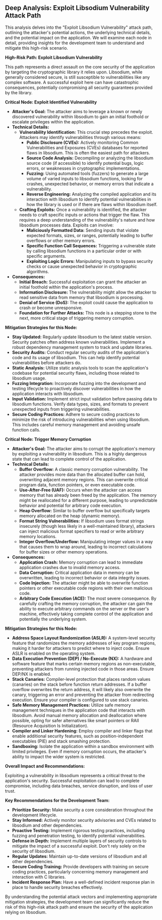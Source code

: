 ## Deep Analysis: Exploit Libsodium Vulnerability Attack Path

This analysis delves into the "Exploit Libsodium Vulnerability" attack path, outlining the attacker's potential actions, the underlying technical details, and the potential impact on the application. We will examine each node in detail, providing insights for the development team to understand and mitigate this high-risk scenario.

**High-Risk Path: Exploit Libsodium Vulnerability**

This path represents a direct assault on the core security of the application by targeting the cryptographic library it relies upon. Libsodium, while generally considered secure, is still susceptible to vulnerabilities like any complex software. A successful exploit here can have catastrophic consequences, potentially compromising all security guarantees provided by the library.

**Critical Node: Exploit Identified Vulnerability**

* **Attacker's Goal:** The attacker aims to leverage a known or newly discovered vulnerability within libsodium to gain an initial foothold or escalate privileges within the application.
* **Technical Details:**
    * **Vulnerability Identification:** This crucial step precedes the exploit. Attackers may identify vulnerabilities through various means:
        * **Public Disclosure (CVEs):**  Actively monitoring Common Vulnerabilities and Exposures (CVEs) databases for reported flaws in libsodium. This is often the easiest path for attackers.
        * **Source Code Analysis:**  Decompiling or analyzing the libsodium source code (if accessible) to identify potential bugs, logic errors, or weaknesses in cryptographic implementations.
        * **Fuzzing:**  Using automated tools (fuzzers) to generate a large volume of varied inputs to libsodium functions, looking for crashes, unexpected behavior, or memory errors that indicate a vulnerability.
        * **Reverse Engineering:** Analyzing the compiled application and its interaction with libsodium to identify potential vulnerabilities in how the library is used or if there are flaws within libsodium itself.
    * **Crafting Exploits:** Once a vulnerability is identified, the attacker needs to craft specific inputs or actions that trigger the flaw. This requires a deep understanding of the vulnerability's nature and how libsodium processes data. Exploits can involve:
        * **Maliciously Formatted Data:** Sending inputs that violate expected formats, sizes, or ranges, potentially leading to buffer overflows or other memory errors.
        * **Specific Function Call Sequences:**  Triggering a vulnerable state by calling libsodium functions in a particular order or with specific arguments.
        * **Exploiting Logic Errors:**  Manipulating inputs to bypass security checks or cause unexpected behavior in cryptographic algorithms.
* **Consequences:**
    * **Initial Breach:**  Successful exploitation can grant the attacker an initial foothold within the application's process.
    * **Information Disclosure:**  The vulnerability might allow the attacker to read sensitive data from memory that libsodium is processing.
    * **Denial of Service (DoS):**  The exploit could cause the application to crash or become unresponsive.
    * **Foundation for Further Attacks:** This node is a stepping stone to the next, more critical stage of triggering memory corruption.

**Mitigation Strategies for this Node:**

* **Stay Updated:** Regularly update libsodium to the latest stable version. Security patches often address known vulnerabilities. Implement a robust dependency management system to track and update libraries.
* **Security Audits:** Conduct regular security audits of the application's code and its usage of libsodium. This can help identify potential vulnerabilities before attackers do.
* **Static Analysis:** Utilize static analysis tools to scan the application's codebase for potential security flaws, including those related to libsodium usage.
* **Fuzzing Integration:** Incorporate fuzzing into the development and testing lifecycle to proactively discover vulnerabilities in how the application interacts with libsodium.
* **Input Validation:** Implement strict input validation before passing data to libsodium functions. Verify data types, sizes, and formats to prevent unexpected inputs from triggering vulnerabilities.
* **Secure Coding Practices:** Adhere to secure coding practices to minimize the risk of introducing vulnerabilities when using libsodium. This includes careful memory management and avoiding unsafe function calls.

**Critical Node: Trigger Memory Corruption**

* **Attacker's Goal:** The attacker aims to corrupt the application's memory by exploiting a vulnerability in libsodium. This is a highly dangerous state that can lead to complete control of the application.
* **Technical Details:**
    * **Buffer Overflow:**  A classic memory corruption vulnerability. The attacker provides more data than the allocated buffer can hold, overwriting adjacent memory regions. This can overwrite critical program data, function pointers, or even executable code.
    * **Use-After-Free (UAF):**  Occurs when the attacker can access memory that has already been freed by the application. The memory might be reallocated for a different purpose, leading to unpredictable behavior and potential for arbitrary code execution.
    * **Heap Overflow:** Similar to buffer overflow but specifically targets memory allocated on the heap (dynamic memory).
    * **Format String Vulnerabilities:**  If libsodium uses format strings insecurely (though less likely in a well-maintained library), attackers can inject malicious format specifiers to read or write arbitrary memory locations.
    * **Integer Overflow/Underflow:**  Manipulating integer values in a way that causes them to wrap around, leading to incorrect calculations for buffer sizes or other memory operations.
* **Consequences:**
    * **Application Crash:** Memory corruption can lead to immediate application crashes due to invalid memory access.
    * **Data Corruption:** Critical application data in memory can be overwritten, leading to incorrect behavior or data integrity issues.
    * **Code Injection:** The attacker might be able to overwrite function pointers or other executable code regions with their own malicious code.
    * **Arbitrary Code Execution (ACE):**  The most severe consequence. By carefully crafting the memory corruption, the attacker can gain the ability to execute arbitrary commands on the server or the user's machine, effectively taking complete control of the application and potentially the underlying system.

**Mitigation Strategies for this Node:**

* **Address Space Layout Randomization (ASLR):**  A system-level security feature that randomizes the memory addresses of key program regions, making it harder for attackers to predict where to inject code. Ensure ASLR is enabled on the operating system.
* **Data Execution Prevention (DEP) / No-Execute (NX):**  A hardware and software feature that marks certain memory regions as non-executable, preventing attackers from running injected code in those areas. Ensure DEP/NX is enabled.
* **Stack Canaries:**  Compiler-level protection that places random values (canaries) on the stack before function return addresses. If a buffer overflow overwrites the return address, it will likely also overwrite the canary, triggering an error and preventing the attacker from redirecting execution. Ensure your compiler is configured to use stack canaries.
* **Safe Memory Management Practices:**  Utilize safe memory management techniques in the application code that interacts with libsodium. Avoid manual memory allocation and deallocation where possible, opting for safer alternatives like smart pointers or RAII (Resource Acquisition Is Initialization).
* **Compiler and Linker Hardening:**  Employ compiler and linker flags that enable additional security features, such as position-independent executables (PIE) and stack smashing protection.
* **Sandboxing:**  Isolate the application within a sandbox environment with limited privileges. Even if memory corruption occurs, the attacker's ability to impact the wider system is restricted.

**Overall Impact and Recommendations:**

Exploiting a vulnerability in libsodium represents a critical threat to the application's security. Successful exploitation can lead to complete compromise, including data breaches, service disruption, and loss of user trust.

**Key Recommendations for the Development Team:**

* **Prioritize Security:**  Make security a core consideration throughout the development lifecycle.
* **Stay Informed:**  Actively monitor security advisories and CVEs related to libsodium and other dependencies.
* **Proactive Testing:** Implement rigorous testing practices, including fuzzing and penetration testing, to identify potential vulnerabilities.
* **Defense in Depth:** Implement multiple layers of security controls to mitigate the impact of a successful exploit. Don't rely solely on the security of libsodium.
* **Regular Updates:**  Maintain up-to-date versions of libsodium and all other dependencies.
* **Secure Coding Training:**  Provide developers with training on secure coding practices, particularly concerning memory management and interaction with C libraries.
* **Incident Response Plan:**  Have a well-defined incident response plan in place to handle security breaches effectively.

By understanding the potential attack vectors and implementing appropriate mitigation strategies, the development team can significantly reduce the risk of this high-risk attack path and ensure the security of the application relying on libsodium.

